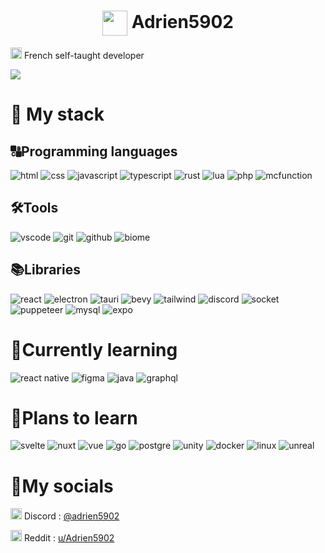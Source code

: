 <h1 align="center">
    <img width="40" align="center" src="https://github.com/Adrien5902/Adrien5902/assets/81705101/0a3614d4-02ed-41d4-9a8e-839012fe9ca4">
    <span>Adrien5902</span>
</h1>

<img width=18 src="https://upload.wikimedia.org/wikipedia/en/thumb/c/c3/Flag_of_France.svg/255px-Flag_of_France.svg.png"> French self-taught developer

<img src="Banner.png">

# 🚀 My stack

## 🔠Programming languages


![html](https://img.shields.io/badge/html-s?style=for-the-badge&logo=html5&logoColor=orange&color=333)
![css](https://img.shields.io/badge/css-s?style=for-the-badge&logo=data%3Aimage%2Fpng%3Bbase64%2CiVBORw0KGgoAAAANSUhEUgAAACAAAAAgCAYAAABzenr0AAAAAXNSR0IArs4c6QAAAARnQU1BAACxjwv8YQUAAAAJcEhZcwAADsEAAA7BAbiRa%2B0AAAVDSURBVFhH7Vd7bFNVGP%2B1t%2B1ty9a13UbHxujYQ3RsbA4Gm8lgKqALYMJDDQQjwSCBBCHRPxT%2FUROUYHwloqKCgG5B%2BANUQMGZIA4YczhgELoHbOvYo7bb2Kvr495ev3PufITB1MSMmPBLzs2955x%2B3%2B%2F7ne98p0fz7PQdCsYO%2FdTOUnvv43NrD7MOLXuMIaKpzaX2DQW%2BmXWMtQI3Y%2BFYK3AzNt1pArPuNIHoO01gzHfBCNwlcJfAXQL%2FMwKjHVts7O%2FGb4F%2FdBqGemQErsnDX4AxVYDBLnCjSgTwu8KQh1QzuhgNTGl6aFho1BVokxDqpEkELTQw5%2Big1Wv%2BIDQ6AZoXaJWQsTgOBSVpsNqj0Nfjx5mjDaj%2F2gdxvAA5qKB4XTruzZ0IhSxdrnbj5Par0McICHok5K9JRt7sVIhGPZrrPCjf4ULYH4FgIOPMxWgEAtclFG5wYuWGBxFlMQ%2F3An03BrFrWzlOv%2BHG%2BqNFKC7JHR6hwIjF4X2V2LWiCk98OA1LVxfBYNANjwLVFS5sf%2FoEESQ9SKXb5oAiKxBo0vxl93Pn%2FsEArlxoQTAQhsU6Dg8vzUbGSjsKijP5%2FLpaNxout0Kj0aBofhbSFllRvCCbO29ze3H%2BbAOfl1d4D7KWOBDyqUt6WwKRMBAzWYQtjv2LAi6da8L63P3cCYM9PhqpebFcWkmSUfpWBfZsPQmf5wZCQQnOXBsstig%2B98SRWmwp%2BBbNjZ3o7%2FPDlmCG3KfmxZ%2FajIACrU7DI2LwDwZhgwHfH7iI%2Bkvt6OrsJ0cyX3edTsDsJVNQ9sLP2Dx%2FP0RK0HHxBkRk1Ul2vhNn5jThtUcOwZIuUg7IMFOiMgjTExe9wt9ugiIpEGN0mLM4E0azAS1XPThf2gpf2yBqd3egubwHQX0IeXNTEBVtQuqURMx4zAlNjIRLuzsx0BHC1JIEOBJt1OyYtSAd1gw9ao%2B1I9wrQ2tUA%2Ft3dYAgxgqInmHg7YYriC%2Fe%2BRFtLV4%2BluSMx4p1D2FVWSHCngjKtp3ieaNEFMTGW1CybCY2fDIXgkkDJazm%2FugKWP%2BiQKMH1aVuvmh%2BlwS5NwIxUcC1gz04fbweAXEQEybZYTKLmJBsx5X2ZtSVdqPiowZ0G7sRn2RBDOUEU8Q70IWGr3zQUzCjKsCXX1WKRzEECdNXJeGpL%2FNRsu0%2B2DNMyH8%2BCc4iK8rW1ODAxxWI0DyjyYCU7DjkrHUgZ2MCftp6DR%2B8eBwDfUPcVnJ6HMJ9qgK3T0LyLksRMqgmksVmJvcKbb9pyMxJwXUmO%2F36ydVzMDgQwKsdB9Dzq5%2FXAVblrLHj8PibRRBFPXbGH0PVnlZIYYnb4hOGwRRg16UR0JLx3sYgur3qcFbeZLzfuBwZmRP5d4e7C%2FVVHsiU6awuPPf2o1i5aTYEQQu%2FP4iLFa2cmJ7qwJJnHsBLhxYSqWhOsMnlhd7Oxe9nT3ZXGwGNoEGE6vt3%2B35Bb88ADBRJSloC9Hod2lt9OPJZDep2duFU%2BWUuu5PGJqaMRzgk0b6%2FgIufevDDwRoEhkIYn2DjxJk41RV1qPq8BaZJXPxKVooX0Au%2FKI4ArT87TJzzrMib56RIzfB29KLyYBPtAIrOKkDqj2DmqmSkTXWQGgpc1W2o2dsB0UFnQaeErOUOZBUmE3GBzgIvKve2qCVYPQsW8ieRYBfFLez9VghT1Qo0SIjQ2rG8NU3V8a3ElpKdhuzACvkiPF8NSVoYHRQdtwwEvTKCbrXs6qz02xQdqcs%2FX6Yb8uvD0zgJpsRGagXU1Pr73%2BP36%2Fm75PwIAPwGHNEGjH2O14YAAAAASUVORK5CYII%3D&logoColor=663399&color=333)
![javascript](https://img.shields.io/badge/javascript-d?style=for-the-badge&logo=javascript&color=333)
![typescript](https://img.shields.io/badge/typescript-d?style=for-the-badge&logo=typescript&color=333)
![rust](https://img.shields.io/badge/rust-d?style=for-the-badge&logo=rust&logoColor=orange&color=333)
![lua](https://img.shields.io/badge/lua-s?style=for-the-badge&logo=lua&logoColor=blue&color=333)
![php](https://img.shields.io/badge/php-s?style=for-the-badge&logo=php&color=333)
![mcfunction](https://img.shields.io/badge/mcfunction-s?style=for-the-badge&logo=data%3Aimage%2Fwebp%3Bbase64%2CUklGRkgBAABXRUJQVlA4TDsBAAAv%2F8A%2FAEfBJgCANLjb6Sf9C1CDKjBfDQVt20hru%2BnlD%2B0gHI4pahvJmdm%2B%2FBHe%2FxD0%2BQ9gqEOFdMwVB3CJJ1PE94egB23Sn8aBaBp6gEmL4nXHDISI3sGNPhIHvSQtcUZZFOdR5wJBiIJnkNuIKyzFMrAMatr803iDwoHbSIq0zIzHTP9%2FZUt1TD3qjuj%2FBCzZ%2F%2Bx%2F9v%2BHZpEBjghGAYtboQlgjyAJoL7LxD5gjqA%2BoLkVrgWYIogFqOw%2F9h%2BfZb4AbEtAswDUW3E8Ac4SQDGAx3eZ%2FQGwCQGNAu5vBWRkAeryoWT%2FfcxNE3oPwST08rk0OPQ2gi30er901o3s2H%2FsP57N5Qwoj8XiBLh4L6t3gPpYpEtAYf99ZE0C%2BgpBAvrJ%2FbI50W8RzIleP5dWa3pBEKWX%2B4X9z%2F7n2gIA&color=333)

## 🛠️Tools
![vscode](https://img.shields.io/badge/vscode-s?style=for-the-badge&logo=data%3Aimage%2Fpng%3Bbase64%2CiVBORw0KGgoAAAANSUhEUgAAAEAAAAA%2FCAYAAABQHc7KAAAAAXNSR0IArs4c6QAAAARnQU1BAACxjwv8YQUAAAAJcEhZcwAADsMAAA7DAcdvqGQAAAn%2BSURBVHhe1ZoLcFRXGcfP4%2B4jm8eGAqHUIkK7kILloVMHOsirMoLVVjM6tWUQouJAxwJNkCkQ6WBJEEtegDQgCFplyiC1lupAShoSpBbxEZ4iW%2B2o7fShwAby2Md9%2BD93D4GQzWbv3U02%2BTGb2fvdu%2Bz9%2Fuf7vvOds5eSAcawDW99LNfJNnlcyqNZnowIZfwQ5Uplw6LRTfISSwwoAdxrj42juvqKrmu%2BiG6Q%2FCFeMnhQDrygYcL4QcqUqsbCe%2F4oL0%2BIASOAu6RxKtHCB4muDRfHumEQj8LJuBHDCGPMvIYyphHKX0NUVDZ%2B894G09gDA0IA95r6LxJd3UcMPVuaiIGXC46PH5FHFM7N4w4oE2LURoXwHZbWmPR7Adwlx75B1MhuOK9Ik0lcAW4QFeI4akQF9Q471FCQrckzHfRrAdxr3ihGyG%2BG89Jyk4QEuAGlEIKfwquKubIOHps%2FPCTP9F8B3Gvry4gWWU2Q67GwJMANhBCUn6Wcb%2BHuzH31T9zV1u8E8Kxu4DrVapDz3%2B7OecGtAnAIYAkzIpTzTHF83eIne5fM5055dLV9P9HUJ6QpLgocyfNmdswCljD0PPy938Ynewf32oahWvu13xJN%2B7I0JYztMNa1T%2FULAdzfPz6K6JGjGPmZ0eC2hvVPRDHwL%2B0CuEsaJhE1VIfRmCBNlkmmkKVVALS2s4gaPgrnR0lTn5M2AdDgFKDSv4ZiNFia0kK3AvgqTuePqb7glYcpBQ3OEnR3BzDyHmlKCrs1QNBFAF%2FVhUxfedM%2BQ41c0MPBt3wVZ6bLUykBDc4aOP4CRj5l0ZeyGuCrvjDMiAQPG2r4cdwgRYjm4%2F1RCFIsL0kK9%2Bq6KnR3pbFaW8uIYTc9p3HapZ7pEA8jPRYOHzQ0dbw03STaOf2KKM6l%2FhXj%2FyetCeMpbXLorVd2Y5pbkFzA3kSnTPW6nOX5dw%2Bdb%2Bj63dJsDUpbzQjwVZ6damiR%2BpjOC6Axzn%2BVREJvQqhp0poQaHC8euvl36TSecL4uypT5j7y8PR1IgKk1RYMxW4ewvwI8tLcaIiHoas%2BQwvXISVWSFNcMp49MRxRdRjOz0uN8whYptQS7pyql82q85%2FzZ0SN9mEY9RfhfLY87hlddyIaKn2b%2F%2FoSasYd0toFFLt8I9yOBkedIk3JgbU94UopH%2FTxecEN0981bSnQVKTA2ehbC0RT4jESDp5ASkyV1g7cJY2fgaiiu7tPmpKD8Q8JdzwaLJtd0rrKl4IKehOGcCqg3HHYTiQhJfKREvVIiaekSXR3c4lmptRd0pQEZsg3wvkHg6UzX5XGlGJ6PfYn7zn15o%2F2IB2wDLURV2KW4I49Hwaa%2FxAMh7YwYrjlGfuIkGe8griznwmueyAirZ2YvvuS19C1c3jZngU6DTvyugqjujzeRkS3QARV1UigpYW0qSphOLYNY1cw8k8GS2ftl5aYpEKATo2Qf%2BXkFZQ7S4QzloFoDs7I4Jxskut2m9vW1mU0Q%2F4kYc5pPTmfKjoJIPAXTyxFOC9BCFouNsJhCvG8WZkkLyuLcLwXQiSEEJ0rLxhOz6xg6Yy%2FSWuv00UAgb940g7qcH4NodguTZYw4HSG20XyEA0ZitKzCJRdR6FbhCr%2FZGj9VFvfaZeYAgj8T094mTLHwyhElltfgRDBoXAyBCJ446UE401UcX4WIf8zaelTuhVAgHSopw73Q8jLd6TJEmLgzZTI9JChSAtRGIUwJmbIO%2FYSp2d6%2B4YZp6PGvieuAAIsfs5QrjyE10lbxVHiQRQMQzS4RUoQiirvWIKQLwyuf%2FC6vCQt9CiAwF804Z3AlebtaihsjqgdbqSEmCXuzB30YrBs1g55Kq0kJEDuyiMLwu1tNYErV0moPZiECPhCfNbF6XL0HLt81Rez5Km00aMAucWHi4gW%2BTk19AzhwbWrARJsbbMtgsAwdLGW%2BBYJtx3HUnyiNKeFuALkFh8pw2qu3By6W7gWaCZt11uihSwJ0HVOwlL8OJbkhdLU58T0IKfMz9jlt3dgQdPt73MipzNR2T3I6aSBkCiyO6nTU3TpqbGt0tojKW%2BFBTnPHMtkl%2F9xgGjdOy8QKdDa0kpaEA1Jr8vxPYaqfkcPtTYgJe6X1j6hkwDeVXV5LNz2O%2BR8QSJeCRHa29rNumDoSatAiKZ%2BGinxe1%2F56YXS2Ot0CJC7qm40VcO1CHtL2%2BBChFAwKESABzQgzfbRtRxDC%2B%2FFLLF9zNZLYsurVzEF8K6snUzU0BsoeLYqMuX8WntEW0AU5xTk8jlpto9ICU1daoRaRErE3qhNESz3e6%2FPoLr6OpQfKW3WYMpfDPTyLZVf%2BOXbxRP%2FTp0ZcyhT3pRnk8AU4QEzJSpOz5fGlMOQ75Vw3vrvc2IK5I5dusszo%2FlHc85IK7m07L4PEAlzsaQ%2BZF6TLLqWa6iRX%2FjKm7aO2XYp%2BZ2m2xCPUf0J3sjDBKGsBc4vDpTPXXxt4ww0BJ3xP%2F3J63zoyAJEwl7L%2F3csROOkRr5rBFvqkRIdG63Jll0BI66s5YQrBxK%2BUcbPGA7X9MDmz%2B%2BSlphcXHiH6l85uZAqyvMpiYRoSkxBSpzALPG4sDgU1uWxN6uYd8aea6I5gfd%2FjHBb2u3cL5zAiBoO97LmH860tILDDa9CZd8Ur6%2BwRHTDtHKwN2uTk6gn0QjZq1%2B3b4qi9V1P9Mi6LjdKWRuipAijbnsFhxwuROu7k%2BidH3i0D8Ut8T8PzXaNwv12%2BwNNXG4XQIDFzzJEQrXIOxPGzxvcWdj8%2FOdORQ32Qf5%2ByVBD%2ByBCSlaBYmU5JNtNGLOZYrEEEOSurP0KeoKlGPkmTHEbmzfNvipPJQ3SYRoiQTwccac02cYUIAcC2K0x3QnQ2%2Fiqzo9D4%2FUKippPmmyRCgG6LIb6Av%2BK8RdQUMVeI6bg9JIWAQT%2Bogn%2FoS7PHDRMtdKUFtImgMC%2FLD9AXZmPYP3wEsJRWvsSmoo2LTVgmqw2tMgyK71CCmpAe1oj4Fb8xZOWo3V%2Bti8jgVIW6DcCCNA6%2F4AqTjH9pqhljAOERupt61cCCPxFE2tQGB%2BDCL32GyFlvIUpzg3Dp927sd%2FUgNvxVZyZjZqwHw3TEGnqgtUaAMcDaBv3Mu7Y2rBo9D9Nm3mmn4LWeTJWf7%2BGCDEXO4kJIJ5xFA9csJ%2BixmxrLLznX%2FKESb8WQAARRhMt8jK6xi7bdfEFMB3%2FL9Yyu5BS2xsXjYo%2BWXYb%2FV4AwZgtF4cY4TbxFGunDduYAuA9qvsHcHwnilxN46LR78szMRkQAgh8lecyxU90WEgViF5BtAsKhwBYDZo%2F00Udfw%2BO12Am2dm48BMfyY%2FGZcAIIBj3qsEi%2FqYaqqmLxXFOhoNkuBzwgv%2Bbcr6dcueuhoUjL5sXJ8iAEuAGU3ZcLOHUWM4YbUNlr6YO956GBSNsLNkJ%2BT%2BNwOkqcVZTZgAAAABJRU5ErkJggg%3D%3D&color=333)
![git](https://img.shields.io/badge/git-s?style=for-the-badge&logo=git&color=333)
![github](https://img.shields.io/badge/github-s?style=for-the-badge&logo=github&color=333)
![biome](https://img.shields.io/badge/biome.js-s?style=for-the-badge&logo=biome&color=333)

## 📚Libraries
![react](https://img.shields.io/badge/react-s?style=for-the-badge&logo=react&color=333)
![electron](https://img.shields.io/badge/electron%20js-s?style=for-the-badge&logo=electron&color=333)
![tauri](https://img.shields.io/badge/tauri-s?style=for-the-badge&logo=tauri&color=333)
![bevy](https://img.shields.io/badge/bevy-s?style=for-the-badge&logo=bevy&color=333)
![tailwind](https://img.shields.io/badge/tailwind%20css-s?style=for-the-badge&logo=tailwindcss&color=333)
![discord](https://img.shields.io/badge/discord.js-s?style=for-the-badge&logo=discord&color=333)
![socket](https://img.shields.io/badge/socket.io-s?style=for-the-badge&logo=socket.io&color=333)
![puppeteer](https://img.shields.io/badge/puppeteer-s?style=for-the-badge&logo=puppeteer&color=333)
![mysql](https://img.shields.io/badge/mysql-s?style=for-the-badge&logo=mysql&color=333)
![expo](https://img.shields.io/badge/expo-s?style=for-the-badge&logo=expo&color=333)


# 📖Currently learning
![react native](https://img.shields.io/badge/react%20native-s?style=for-the-badge&logo=createreactapp&color=333)
![figma](https://img.shields.io/badge/figma-s?style=for-the-badge&logo=figma&color=333)
![java](https://img.shields.io/badge/java-s?style=for-the-badge&logo=data%3Aimage%2Fpng%3Bbase64%2CiVBORw0KGgoAAAANSUhEUgAAAEAAAABACAYAAACqaXHeAAAAAXNSR0IArs4c6QAAAARnQU1BAACxjwv8YQUAAAAJcEhZcwAADsQAAA7EAZUrDhsAAAm3SURBVHhe1ZsLrF1FFYb3rRRU5FEUgYIiBfERBOQlBHxQQoPhJSIJGkCMiKEt2DaWmArhLUihVKHGVAOEghFQYgABjdwIUhWCCOWhgoBCsSCKVirPlsv3zexpzzncc8859%2B7ZPfzNn9mzz757Zq2ZWbPWmt2iH%2FHYvJ0mws%2BX1awYV5b9huXwMJSwdazmQ78q4GW4CfxEqGVEvypgAG4EPxJqGdGvCpgA3wdVQlb0qwL2gO%2BCz4daRvSrAr5Uln8ty2zoOwVg%2BQ%2BkOAy%2BAu%2FxXk70lQIQfkuKuVAjeBe8F2ZF3ygA4den%2BD78ULhRFAsnzbrPWZAVfaEAhH8bxUJ4ULhRFL%2BCV8fLvHCqrVUg%2FMYUP4CfCzeK4hk4hdFfEqt5sVZnAMLr6v4UJuGd8ie2E57n14GVDtpaUwCC7E5xM5wcbhTFEJyF8NfG6hrw7GbwYC73hJUqYK0sAYQ5gmIB3DTcKIpVcCbCXxyrETy3OcWXoTPlKriYZ1ZSVobaFYBQsynOgePDjaJ4AU5HsMtiNTzzVorj4TR4IzyL3%2F9LWTlqUwBCrUNxPpwZbkT8Gx6HcD%2BL1fDcLhTfgbvCaY2KyYFaFIBQ61J8DzqdE%2F4Oj0bA38RqeO4oikug2%2BIR%2FHa993OiLiM4DzYK%2FzA8pEX46RRXQCPA4%2BsQXmSfAQg2i%2BLCWAswwDkUAR%2BK1fDMZyl0fFwml%2FJbo7KyIusMQLCdKE6NtYB%2FwaNahE%2F%2Bv8Jr6C6CtSH3EjgJ6uklzEH4O8vrBEd7UrwsfgcfjJf1IJsCGNmJFJ%2BOtYBB2GTReUZjp4OT8DAK0iGqDTlnwPthcnTElQjX6sRsAbeNlwEug1qRUwFvh%2Bn9L8L74mUTDIHXi5cBOzIrkoNUC3Iq4D8wjbiurqnuVugI%2FS9eBpgL1N%2BvDTkV8Bh8Ol4WOkIbxss1YEn8g8LMT4KzYUa8rAfZFIBw%2F6TQ8AkVsF28fAN%2BWJYJnggdUl5nR84ZIBTupXhZfLIsmzA0MGSwY04gQefsFJTwjljNi6wKYBYspjDPJw5AKJ2eJmw7c4nb3mnw2XAjwlxBSpJkRe4ZIE6Hv4YKf5w3WoGidH7mx9pqHFqWWZFdAQjnSe8X4R%2FhycwC3ePh4HLRcCZsxLPZ%2FYI6ZoBKeIJCj0%2BLvxDBGt3jgNJo3hprAQ9yr9Lsz3CoRQECYZ6iMO1tLDAPJegGt%2BIvZWmWaFG8zIts4fDk2QtMaynk0PhiaPkv5k5f7eMjvAZuAxpftE3DKHP%2FXIpvwFNR2Nnh5gigDXMHn4IfhrZnlHnb4Nxpyf%2FoiMoUQGc2o9gZGgO4hXmya0dMfjxAp5qCHITdlMZXoADdZOsKcxu8vRg38LVJM%2B7tGBSVCjCWMGl6LNR%2FcLmdQXuXUnbEmBRABzagMJnhYaa5PEfgR9Cw9ik64VTuCijAdNhERt684ahAf75LcWKsFcfQfsdlNGoF0JiRng7Mx8ON6OtPodHbY7U3LJ2%2FxYStZiwzfmiLUuEFbQz73QC%2FG4JraN1y74d7t3s2YSwKcMqbzW0MXrTk7vm%2FhX%2BGT5b3%2Fg9fpTMjW%2FWpV4%2Bbsv6z41cWA8YEfiXiucB7oMvKz2WcZfb5TN7lOUET6NNbKDxX1C7oge7FcyOeMI91CbgGDy%2B5G3w3bISdMOLTy3N0TXmpDGdLUobhr7GCBtOAyS3yndAZFka8xGtQe%2BIuch0%2B9I2DF0z13mrQHxXnDDSq1LbsiQJGPGMckwISaNj3OFI7QEdKq6xhcgQVRKOokJ1g2KzdUGkaUGfQI%2FABqH15FIFWUA4L%2BvEBit9DlajgLoG2z4tKFDAcyuloUsRRdTqrhJQAcdT1QbT0zgRnhILbWWeJfJHO9%2FR9AG164jQn1ooT%2BPsUh7RF5QqgE9oGR%2F%2BhTtqvErS7D4WHrSqaLXDoK4NzpzctkeFQ1RJwNP2252ioAboF4Y%2BhrAW0b3zhQcp7oSdLs2k%2FheEjoioFeNp7TawFLIOe790CDXBW0KGOjo0olalXp0HV%2Bmtc%2FwSv5x1vGFGe%2FwyFX5e4jObwTE8udFUK%2BCCFntde4cYaaIkfh3%2BDpr%2FcEt0NXO8aPIXVODpttRN%2BG6jg7uNbQT%2BXTfDYbCYCPmeFNt3zvw6NL%2Fym4BJ%2BU%2FE9oTIbQIc0cJ4DGPWZ0NAOaARHC2eMu4HWX7%2Fil3AxQr5CW3tzbTyhYq%2FlnsodFSo3goIOavm3geYB%2FeRVOrJuT462O0HaBV6Fzgizw46uUaPLRuE8R1yGgE0OFO%2F3XS6rrl3tdsiigHag426NUuFtWwVIl8MqBOrKTrxpgMATJp8cjFrfovIZgNAKbFhqeKphO5KR7dk41YUxKaAUVr9dA7jUtcq9qVz7AVSC0Zmpb6Mz17denmvXdW372oO0C3hWqBvt9vdj3uffZUXPCkBAO6zjsR90K9JXv4sX3X1rVICB0eVQoVqhc%2BJ%2BLV33tm%2Fi033f7bA1XvgJnIUijAmyoGsFIJhBzRfgkdDMj190nEfnDHubwLMfpfDcXyW5G6i0XqCv4GHqTfBy2mg8M6gUXSkAgfan0LNLHzIvolMdXV3%2BznBZJ8kozWmtc%2BNUd8k48np2zgaTFn49otNkyOve%2FzhtOEs6gnZ0gXfj%2Bevine7RUQG8XIfGENPQNmEhjX21vO4JvM823Qot3fZe410dg5Z24H3mBD1TsH%2B78K6QY%2BwW3SrAI67GYy07roGy4TtoNLindYE%2BmTwx72AM4v8u0RB%2Fi358k7IndLsEdD2%2FDS1b8Sg0S%2BMsMXGhF%2BeaNZ4fk2NTzhbth8vGgXA5me0x5tAOCQ3kBcXAwILB86eu4m9Uxva0bWK2I7pSgODFWmo%2FbPbMTkX4YdNwhxvOhqXQjumjSz%2BBd%2FszP%2BAU1f1VOS4FkyMK6bu0DdoNXV3zClK7IRUsQQUroCHwDQhrkGUfjUHOghdz7%2Bfe64SuFdAIGjJXp1FLKTCvHSH3cUerm%2FRXN9BXUDhz%2FcYFprlMci5BQJUaQH%2FcdU6AB8B5%2FNZ60NoWo1LAcChniMI7am6ZhrbWHTlL%2FYK03zvywQBCZ4Ozwtnh7DEClAqukOYGlyPUakNJW%2FZbpbvN6nfol%2FwBeiDS1dRPGLMC6IzCKOQLNF55Cqx8vwo0otRL%2FBj0Q2qtv8vKA9UrafsOyp5RhQJcv%2FtCQ1%2FDYN9p6tu93RDX43GvHWX3%2FJU8McQ%2F3WiFc0Y4M5whrv80i8wy62m6vWkTtA86SBpZja7p73sQXCWMGlUuAY2ZArhd6v1puBy1tBycJSpIYycVXGfIPujwmAFWSSovLQUNqWtfoXWSnkBgFVoRiuJ1n3LbqFjV6JUAAAAASUVORK5CYII%3D&color=333)
![graphql](https://img.shields.io/badge/graphql-s?style=for-the-badge&logo=graphql&logoColor=magenta&color=333)


# 🔮Plans to learn
![svelte](https://img.shields.io/badge/svelte-s?style=for-the-badge&logo=svelte&color=333)
![nuxt](https://img.shields.io/badge/nuxt.js-s?style=for-the-badge&logo=nuxt.js&color=333)
![vue](https://img.shields.io/badge/vue.js-s?style=for-the-badge&logo=vue.js&color=333)
![go](https://img.shields.io/badge/go-s?style=for-the-badge&logo=go&color=333)
![postgre](https://img.shields.io/badge/postgre%20sql-s?style=for-the-badge&logo=postgresql&color=333)
![unity](https://img.shields.io/badge/unity-s?style=for-the-badge&logo=unity&color=333)
![docker](https://img.shields.io/badge/docker-s?style=for-the-badge&logo=docker&color=333)
![linux](https://img.shields.io/badge/linux-s?style=for-the-badge&logo=linux&color=333)
![unreal](https://img.shields.io/badge/unreal%20engine-s?style=for-the-badge&logo=unrealengine&color=333)


# 🤳My socials
<img width=18 src="https://upload.wikimedia.org/wikipedia/fr/thumb/4/4f/Discord_Logo_sans_texte.svg/71px-Discord_Logo_sans_texte.svg.png"> Discord : [@adrien5902](https://discordapp.com/users/535555445398437888)

<img width=18 src="https://www.redditinc.com/assets/images/site/reddit-logo.png"> Reddit : [u/Adrien5902](https://www.reddit.com/u/Adrien5902/)
